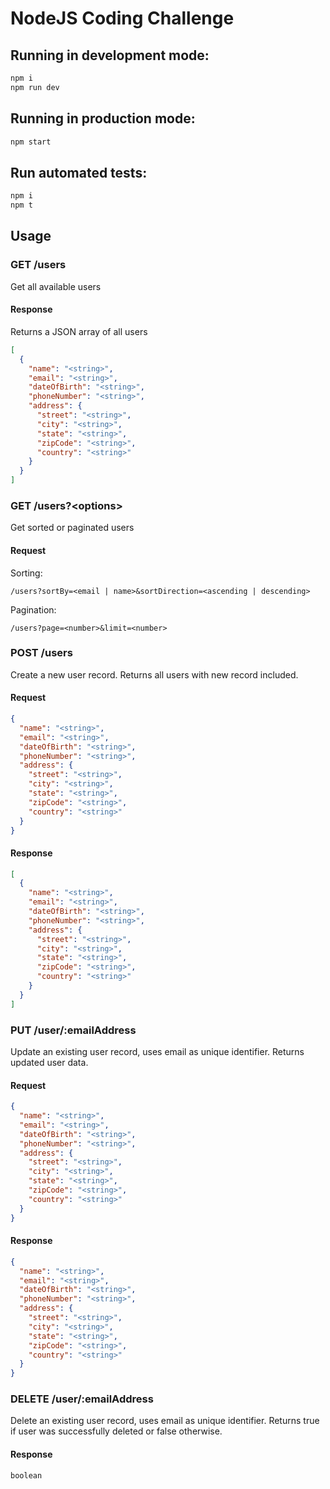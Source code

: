 # NodeJS Coding Challenge

## Running in development mode:

```sh
npm i
npm run dev
```

## Running in production mode:

```sh
npm start
```

## Run automated tests:

```sh
npm i
npm t
```

## Usage

### GET /users

Get all available users

#### Response

Returns a JSON array of all users

```json
[
  {
    "name": "<string>",
    "email": "<string>",
    "dateOfBirth": "<string>",
    "phoneNumber": "<string>",
    "address": {
      "street": "<string>",
      "city": "<string>",
      "state": "<string>",
      "zipCode": "<string>",
      "country": "<string>"
    }
  }
]
```

### GET /users?\<options\>

Get sorted or paginated users

#### Request

Sorting:

```
/users?sortBy=<email | name>&sortDirection=<ascending | descending>
```

Pagination:

```
/users?page=<number>&limit=<number>
```

### POST /users

Create a new user record. Returns all users with new record included.

#### Request

```json
{
  "name": "<string>",
  "email": "<string>",
  "dateOfBirth": "<string>",
  "phoneNumber": "<string>",
  "address": {
    "street": "<string>",
    "city": "<string>",
    "state": "<string>",
    "zipCode": "<string>",
    "country": "<string>"
  }
}
```

#### Response

```json
[
  {
    "name": "<string>",
    "email": "<string>",
    "dateOfBirth": "<string>",
    "phoneNumber": "<string>",
    "address": {
      "street": "<string>",
      "city": "<string>",
      "state": "<string>",
      "zipCode": "<string>",
      "country": "<string>"
    }
  }
]
```

### PUT /user/:emailAddress

Update an existing user record, uses email as unique identifier. Returns updated user data.

#### Request

```json
{
  "name": "<string>",
  "email": "<string>",
  "dateOfBirth": "<string>",
  "phoneNumber": "<string>",
  "address": {
    "street": "<string>",
    "city": "<string>",
    "state": "<string>",
    "zipCode": "<string>",
    "country": "<string>"
  }
}
```

#### Response

```json
{
  "name": "<string>",
  "email": "<string>",
  "dateOfBirth": "<string>",
  "phoneNumber": "<string>",
  "address": {
    "street": "<string>",
    "city": "<string>",
    "state": "<string>",
    "zipCode": "<string>",
    "country": "<string>"
  }
}
```

### DELETE /user/:emailAddress

Delete an existing user record, uses email as unique identifier. Returns true if user was successfully deleted or false otherwise.

#### Response

```
boolean
```
